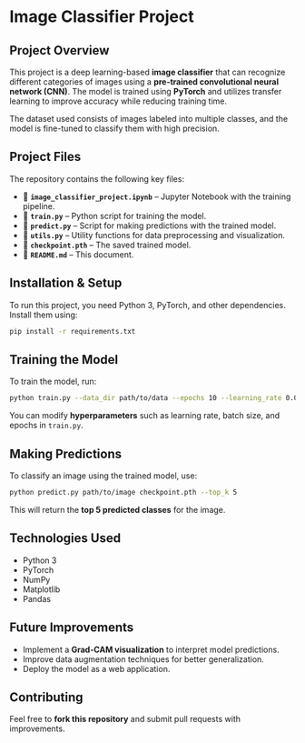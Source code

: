 # **Image Classifier Project**

## **Project Overview**  
This project is a deep learning-based **image classifier** that can recognize different categories of images using a **pre-trained convolutional neural network (CNN)**. The model is trained using **PyTorch** and utilizes transfer learning to improve accuracy while reducing training time.  

The dataset used consists of images labeled into multiple classes, and the model is fine-tuned to classify them with high precision.  

## **Project Files**  
The repository contains the following key files:  

- 📁 **`image_classifier_project.ipynb`** – Jupyter Notebook with the training pipeline.  
- 📁 **`train.py`** – Python script for training the model.  
- 📁 **`predict.py`** – Script for making predictions with the trained model.  
- 📁 **`utils.py`** – Utility functions for data preprocessing and visualization.  
- 📁 **`checkpoint.pth`** – The saved trained model.  
- 📁 **`README.md`** – This document.  

## **Installation & Setup**  
To run this project, you need Python 3, PyTorch, and other dependencies. Install them using:  

```bash
pip install -r requirements.txt
```

## **Training the Model**  
To train the model, run:  

```bash
python train.py --data_dir path/to/data --epochs 10 --learning_rate 0.001
```

You can modify **hyperparameters** such as learning rate, batch size, and epochs in `train.py`.  

## **Making Predictions**  
To classify an image using the trained model, use:  

```bash
python predict.py path/to/image checkpoint.pth --top_k 5
```

This will return the **top 5 predicted classes** for the image.  

## **Technologies Used**  
- Python 3  
- PyTorch  
- NumPy  
- Matplotlib  
- Pandas  

## **Future Improvements**  
- Implement a **Grad-CAM visualization** to interpret model predictions.  
- Improve data augmentation techniques for better generalization.  
- Deploy the model as a web application.  

## **Contributing**  
Feel free to **fork this repository** and submit pull requests with improvements. 
